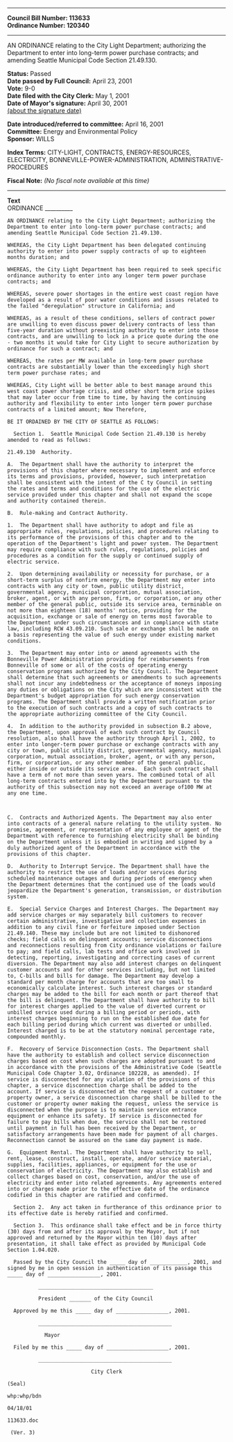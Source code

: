 * * * * *  
  
**Council Bill Number: [](#h0)[](#h2)113633**   
**Ordinance Number: 120340**  
  
* * * * *  
  
AN ORDINANCE relating to the City Light Department; authorizing the Department to enter into long-term power purchase contracts; and amending Seattle Municipal Code Section 21.49.130.  
  
**Status:** Passed   
**Date passed by Full Council:** April 23, 2001   
**Vote:** 9-0   
**Date filed with the City Clerk:** May 1, 2001   
**Date of Mayor's signature:** April 30, 2001   
[(about the signature date)](/~public/approvaldate.htm)   
  
  
**Date introduced/referred to committee:** April 16, 2001   
**Committee:** Energy and Environmental Policy   
**Sponsor:** WILLS   
  
**Index Terms:** CITY-LIGHT, CONTRACTS, ENERGY-RESOURCES, ELECTRICITY, BONNEVILLE-POWER-ADMINISTRATION, ADMINISTRATIVE-PROCEDURES  
  
**Fiscal Note:** *(No fiscal note available at this time)*  
  
* * * * *  
  
**Text**  
    ORDINANCE __________  
  
    AN ORDINANCE relating to the City Light Department; authorizing the  
    Department to enter into long-term power purchase contracts; and  
    amending Seattle Municipal Code Section 21.49.130.  
  
    WHEREAS, the City Light Department has been delegated continuing  
    authority to enter into power supply contracts of up to eighteen  
    months duration; and  
  
    WHEREAS, the City Light Department has been required to seek specific  
    ordinance authority to enter into any longer term power purchase  
    contracts; and  
  
    WHEREAS, severe power shortages in the entire west coast region have  
    developed as a result of poor water conditions and issues related to  
    the failed "deregulation" structure in California; and  
  
    WHEREAS, as a result of these conditions, sellers of contract power  
    are unwilling to even discuss power delivery contracts of less than  
    five-year duration without preexisting authority to enter into those  
    contracts, and are unwilling to lock in a price quote during the one  
    - two months it would take for City Light to secure authorization by  
    ordinance for such a contract; and  
  
    WHEREAS, the rates per MW available in long-term power purchase  
    contracts are substantially lower than the exceedingly high short  
    term power purchase rates; and  
  
    WHEREAS, City Light will be better able to best manage around this  
    west coast power shortage crisis, and other short term price spikes  
    that may later occur from time to time, by having the continuing  
    authority and flexibility to enter into longer term power purchase  
    contracts of a limited amount; Now Therefore,  
  
    BE IT ORDAINED BY THE CITY OF SEATTLE AS FOLLOWS:  
  
      Section 1.  Seattle Municipal Code Section 21.49.130 is hereby  
    amended to read as follows:  
  
    21.49.130  Authority.  
  
    A.  The Department shall have the authority to interpret the  
    provisions of this chapter where necessary to implement and enforce  
    its terms and provisions, provided, however, such interpretation  
    shall be consistent with the intent of the C ty Council in setting  
    the rates and terms and conditions for the use of the electric  
    service provided under this chapter and shall not expand the scope  
    and authority contained therein.  
  
    B.  Rule-making and Contract Authority.  
  
    1.  The Department shall have authority to adopt and file as  
    appropriate rules, regulations, policies, and procedures relating to  
    its performance of the provisions of this chapter and to the  
    operation of the Department's light and power system. The Department  
    may require compliance with such rules, regulations, policies and  
    procedures as a condition for the supply or continued supply of  
    electric service.  
  
    2.  Upon determining availability or necessity for purchase, or a  
    short-term surplus of nonfirm energy, the Department may enter into  
    contracts with any city or town, public utility district,  
    governmental agency, municipal corporation, mutual association,  
    broker, agent, or with any person, firm, or corporation, or any other  
    member of the general public, outside its service area, terminable on  
    not more than eighteen (18) months' notice, providing for the  
    acquisition, exchange or sale of energy on terms most favorable to  
    the Department under such circumstances and in compliance with state  
    law, including RCW 43.09.210. Such sale or exchange shall be made on  
    a basis representing the value of such energy under existing market  
    conditions.  
  
    3.  The Department may enter into or amend agreements with the  
    Bonneville Power Administration providing for reimbursements from  
    Bonneville of some or all of the costs of operating energy  
    conservation programs authorized by the City Council. The Department  
    shall determine that such agreements or amendments to such agreements  
    shall not incur any indebtedness or the acceptance of moneys imposing  
    any duties or obligations on the City which are inconsistent with the  
    Department's budget appropriation for such energy conservation  
    programs. The Department shall provide a written notification prior  
    to the execution of such contracts and a copy of such contracts to  
    the appropriate authorizing committee of the City Council.  
  
    4.  In addition to the authority provided in subsection B.2 above,  
    the Department, upon approval of each such contract by Council  
    resolution, also shall have the authority through April 1, 2002, to  
    enter into longer-term power purchase or exchange contracts with any  
    city or town, public utility district, governmental agency, municipal  
    corporation, mutual association, broker, agent, or with any person,  
    firm, or corporation, or any other member of the general public,  
    either inside or outside its service area.  Each such contract shall  
    have a term of not more than seven years. The combined total of all  
    long-term contracts entered into by the Department pursuant to the  
    authority of this subsection may not exceed an average of100 MW at  
    any one time.  
  
  
  
    C.  Contracts and Authorized Agents. The Department may also enter  
    into contracts of a general nature relating to the utility system. No  
    promise, agreement, or representation of any employee or agent of the  
    Department with reference to furnishing electricity shall be binding  
    on the Department unless it is embodied in writing and signed by a  
    duly authorized agent of the Department in accordance with the  
    provisions of this chapter.  
  
    D.  Authority to Interrupt Service. The Department shall have the  
    authority to restrict the use of loads and/or services during  
    scheduled maintenance outages and during periods of emergency when  
    the Department determines that the continued use of the loads would  
    jeopardize the Department's generation, transmission, or distribution  
    system.  
  
    E.  Special Service Charges and Interest Charges. The Department may  
    add service charges or may separately bill customers to recover  
    certain administrative, investigative and collection expenses in  
    addition to any civil fine or forfeiture imposed under Section  
    21.49.140. These may include but are not limited to dishonored  
    checks; field calls on delinquent accounts; service disconnections  
    and reconnections resulting from City ordinance violations or failure  
    to pay; and field calls, lab tests and office work involved in  
    detecting, reporting, investigating and correcting cases of current  
    diversion. The Department may also add interest charges on delinquent  
    customer accounts and for other services including, but not limited  
    to, C-bills and bills for damage. The Department may develop a  
    standard per month charge for accounts that are too small to  
    economically calculate interest. Such interest charges or standard  
    charges may be added to the bill for each month or part thereof that  
    the bill is delinquent. The Department shall have authority to bill  
    for interest charges applied to the value of diverted current or  
    unbilled service used during a billing period or periods, with  
    interest charges beginning to run on the established due date for  
    each billing period during which current was diverted or unbilled.  
    Interest charged is to be at the statutory nominal percentage rate,  
    compounded monthly.  
  
    F.  Recovery of Service Disconnection Costs. The Department shall  
    have the authority to establish and collect service disconnection  
    charges based on cost when such charges are adopted pursuant to and  
    in accordance with the provisions of the Administrative Code (Seattle  
    Municipal Code Chapter 3.02, Ordinance 102228, as amended). If  
    service is disconnected for any violation of the provisions of this  
    chapter, a service disconnection charge shall be added to the  
    account. If service is disconnected at the request of a customer or  
    property owner, a service disconnection charge shall be billed to the  
    customer or property owner making the request, unless the service is  
    disconnected when the purpose is to maintain service entrance  
    equipment or enhance its safety. If service is disconnected for  
    failure to pay bills when due, the service shall not be restored  
    until payment in full has been received by the Department, or  
    satisfactory arrangements have been made for payment of all charges.  
    Reconnection cannot be assured on the same day payment is made.  
  
    G.  Equipment Rental. The Department shall have authority to sell,  
    rent, lease, construct, install, operate, and/or service material,  
    supplies, facilities, appliances, or equipment for the use or  
    conservation of electricity. The Department may also establish and  
    collect charges based on cost, conservation, and/or the use of  
    electricity and enter into related agreements. Any agreements entered  
    into or charges made prior to the effective date of the ordinance  
    codified in this chapter are ratified and confirmed.  
  
      Section 2.  Any act taken in furtherance of this ordinance prior to  
    its effective date is hereby ratified and confirmed.  
  
      Section 3.  This ordinance shall take effect and be in force thirty  
    (30) days from and after its approval by the Mayor, but if not  
    approved and returned by the Mayor within ten (10) days after  
    presentation, it shall take effect as provided by Municipal Code  
    Section 1.04.020.  
  
      Passed by the City Council the _____ day of ____________, 2001, and  
    signed by me in open session in authentication of its passage this  
    _____ day of _________________, 2001.  
  
              _____________________________________  
  
              President _______ of the City Council  
  
      Approved by me this _____ day of _________________, 2001.  
  
              ___________________________________________  
  
                Mayor  
  
      Filed by me this _____ day of ____________________, 2001.  
  
              ___________________________________________  
  
                               City Clerk  
  
    (Seal)  
  
    whp:whp/bdn  
  
    04/18/01  
  
    113633.doc  
  
     (Ver. 3)  
